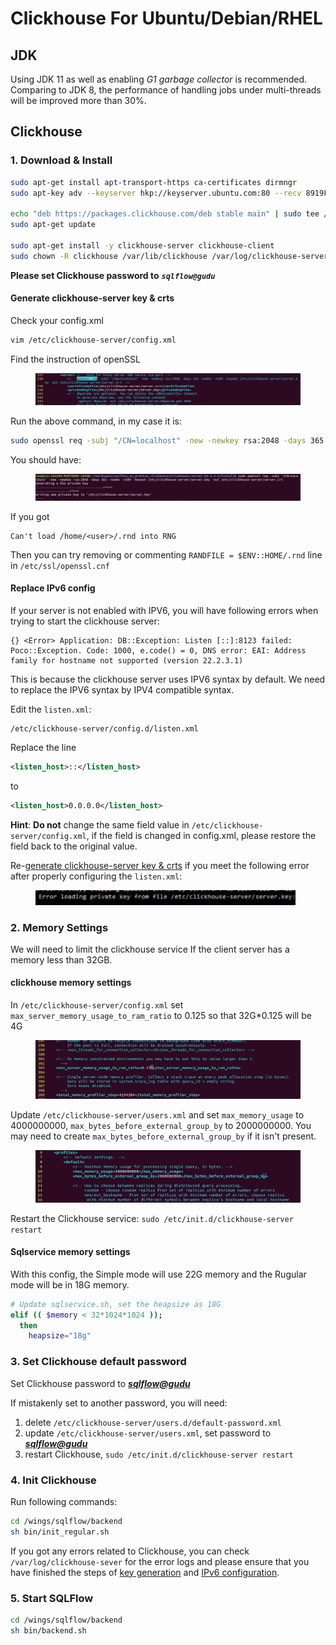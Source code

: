 # Clickhouse For Ubuntu/Debian/RHEL

## JDK&#x20;

Using JDK 11 as well as enabling _G1 garbage collector_ is recommended. Comparing to JDK 8, the performance of handling jobs under multi-threads will be improved more than 30%.

## Clickhouse

### 1. Download & Install&#x20;

```bash
sudo apt-get install apt-transport-https ca-certificates dirmngr
sudo apt-key adv --keyserver hkp://keyserver.ubuntu.com:80 --recv 8919F6BD2B48D754

echo "deb https://packages.clickhouse.com/deb stable main" | sudo tee /etc/apt/sources.list.d/clickhouse.list
sudo apt-get update

sudo apt-get install -y clickhouse-server clickhouse-client
sudo chown -R clickhouse /var/lib/clickhouse /var/log/clickhouse-server /etc/clickhouse-server /etc/clickhouse-client
```

**Please set Clickhouse password to** _**`sqlflow@gudu`**_

#### Generate clickhouse-server key & crts

Check your config.xml

```bash
vim /etc/clickhouse-server/config.xml
```

Find the instruction of openSSL

<figure><img src="../../../.gitbook/assets/Screenshot from 2022-11-18 21-47-37.png" alt=""><figcaption></figcaption></figure>

Run the above command, in my case it is:

```bash
sudo openssl req -subj "/CN=localhost" -new -newkey rsa:2048 -days 365 -nodes -x509 -keyout /etc/clickhouse-server/server.key -out /etc/clickhouse-server/server.crt
```

You should have:

<figure><img src="../../../.gitbook/assets/Screenshot from 2022-11-18 22-35-34.png" alt=""><figcaption></figcaption></figure>

If you got

```
Can't load /home/<user>/.rnd into RNG
```

Then you can try removing or commenting `RANDFILE = $ENV::HOME/.rnd` line in `/etc/ssl/openssl.cnf`

#### Replace IPv6 config

If your server is not enabled with IPV6, you will have following errors when trying to start the clickhouse server:

```log
{} <Error> Application: DB::Exception: Listen [::]:8123 failed: Poco::Exception. Code: 1000, e.code() = 0, DNS error: EAI: Address family for hostname not supported (version 22.2.3.1)
```

This is because the clickhouse server uses IPV6 syntax by default. We need to replace the IPV6 syntax by IPV4 compatible syntax.

Edit the `listen.xml`:

```
/etc/clickhouse-server/config.d/listen.xml
```

Replace the line

```xml
<listen_host>::</listen_host>
```

to

```xml
<listen_host>0.0.0.0</listen_host>
```

**Hint**: **Do not** change the same field value in `/etc/clickhouse-server/config.xml`, if the field is changed in config.xml, please restore the field back to the original value.



Re-[generate clickhouse-server key & crts](clickhouse-for-ubuntu-debian.md#generate-clickhouse-server-key-and-crts) if you meet the following error after properly configuring the `listen.xml`:

<figure><img src="../../../.gitbook/assets/image (3) (1).png" alt=""><figcaption></figcaption></figure>

### 2. Memory Settings

We will need to limit the clickhouse service If the client server has a memory less than 32GB.

#### clickhouse memory settings

In `/etc/clickhouse-server/config.xml` set `max_server_memory_usage_to_ram_ratio` to 0.125 so that 32G\*0.125 will be 4G

<figure><img src="../../../.gitbook/assets/2_20221117204325.png" alt=""><figcaption></figcaption></figure>

Update `/etc/clickhouse-server/users.xml` and set `max_memory_usage` to 4000000000, `max_bytes_before_external_group_by` to 2000000000. You may need to create `max_bytes_before_external_group_by` if it isn't present.

<figure><img src="../../../.gitbook/assets/3_20221117204325.png" alt=""><figcaption></figcaption></figure>

Restart the Clickhouse service: `sudo /etc/init.d/clickhouse-server restart`

#### Sqlservice memory settings

With this config, the Simple mode will use 22G memory and the Rugular mode will be in 18G memory.

```bash
# Update sqlservice.sh, set the heapsize as 18G
elif (( $memory < 32*1024*1024 ));
  then
    heapsize="18g"
```

### 3. Set Clickhouse default password

Set Clickhouse password to [_**sqlflow@gudu**_](https://gitee.com/link?target=mailto:sqlflow@gudu)

If mistakenly set to another password, you will need:

1. delete `/etc/clickhouse-server/users.d/default-password.xml`
2. update `/etc/clickhouse-server/users.xml`, set password to [_**sqlflow@gudu**_](https://gitee.com/link?target=mailto:sqlflow@gudu)
3. restart Clickhouse, `sudo /etc/init.d/clickhouse-server restart`

### 4. Init Clickhouse

Run following commands:

```bash
cd /wings/sqlflow/backend
sh bin/init_regular.sh
```

If you got any errors related to Clickhouse, you can check `/var/log/clickhouse-sever` for the error logs and please ensure that you have finished the steps of [key generation](clickhouse-for-ubuntu-debian.md#generate-clickhouse-server-key-and-crts) and [IPv6 configuration](clickhouse-for-ubuntu-debian.md#replace-ipv6-config).

### 5. Start SQLFlow

```bash
cd /wings/sqlflow/backend
sh bin/backend.sh
```
